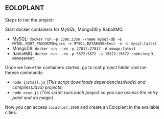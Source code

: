 ## EOLOPLANT

Steps to run the project:

Start docker containers for MySQL, MongoDB y RabbitMQ
- MySQL: `docker run -p 3306:3306 --name mysql-db -e MYSQL_ROOT_PASSWORD=pass -e MYSQL_DATABASE=test -e -d mysql:latest`
- MongoDB: `docker run --rm -p 27017:27017 -d mongo:latest`
- RabbitMQ: `docker run --rm -p 5672:5672 -p 15672:15672 rabbitmq:3-management`

Once we have the containers started, go to root project folder and run theese commands:
- `node install.js` (*This script downloads dependencies(Node) and compiles(Java) projects*)
- `node exec.js` (*This script runs each project so you can access the entry point and do magic*)

Now you can access `localhost:3000` and create an Eoloplant in the available cities.